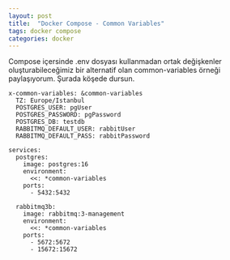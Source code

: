 ```yaml
---
layout: post
title:  "Docker Compose - Common Variables"
tags: docker compose
categories: docker
---
```


Compose içersinde .env dosyası kullanmadan ortak değişkenler oluşturabileceğimiz bir alternatif olan common-variables örneği paylaşıyorum. Şurada köşede dursun.

``` shell
x-common-variables: &common-variables
  TZ: Europe/Istanbul
  POSTGRES_USER: pgUser
  POSTGRES_PASSWORD: pgPassword
  POSTGRES_DB: testdb
  RABBITMQ_DEFAULT_USER: rabbitUser
  RABBITMQ_DEFAULT_PASS: rabbitPassword

services:
  postgres:
    image: postgres:16
    environment:
      <<: *common-variables
    ports:
      - 5432:5432

  rabbitmq3b:
    image: rabbitmq:3-management
    environment:
      <<: *common-variables
    ports:
      - 5672:5672
      - 15672:15672
```